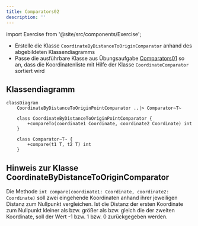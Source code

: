 ```yaml
---
title: Comparators02
description: ''
---
```


import Exercise from '@site/src/components/Exercise';

- Erstelle die Klasse `CoordinateByDistanceToOriginComparator` anhand des abgebildeten
  Klassendiagramms
- Passe die ausführbare Klasse aus Übungsaufgabe
  [Comparators01](comparators01.md) so an, dass die Koordinatenliste mit
  Hilfe der Klasse `CoordinateComparator` sortiert wird

## Klassendiagramm
```mermaid
classDiagram
    CoordinateByDistanceToOriginPointComparator ..|> Comparator~T~

    class CoordinateByDistanceToOriginPointComparator {
        +compareTo(coordinate1 Coordinate, coordinate2 Coordinate) int
    }

    class Comparator~T~ {
        +compare(t1 T, t2 T) int
    }
```

## Hinweis zur Klasse CoordinateByDistanceToOriginComparator
Die Methode `int compare(coordinate1: Coordinate, coordinate2: Coordinate)` soll zwei eingehende
Koordinaten anhand ihrer jeweiligen Distanz zum Nullpunkt vergleichen. Ist die
Distanz der ersten Koordinate zum Nullpunkt kleiner als bzw. größer als bzw.
gleich die der zweiten Koordinate, soll der Wert -1 bzw. 1 bzw. 0 zurückgegeben
werden.

<Exercise pullRequest="48" branchSuffix="comparators/02" />
